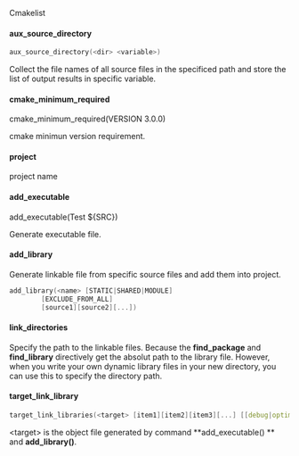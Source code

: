 Cmakelist

#### aux_source_directory

```C++
aux_source_directory(<dir> <variable>)
```

Collect the file names of all source files in the specificed path and store the list of output results in specific variable. 

#### cmake_minimum_required

cmake_minimum_required(VERSION 3.0.0)

cmake minimun version requirement.

#### project

project name

#### add_executable

add_executable(Test ${SRC})

Generate executable file.

#### add_library

Generate linkable file from specific source files and add them into project.

```C++
add_library(<name> [STATIC|SHARED|MODULE]
		[EXCLUDE_FROM_ALL]
		[source1][source2][...])
```

#### link_directories

Specify the path to the linkable files. Because the **find_package** and **find_library** directively get the absolut path to the library file. However, when you write your own dynamic library files in your new directory, you can use this to specify the directory path.

#### target_link_library

```C++
target_link_libraries(<target> [item1][item2][item3][...] [[debug|optimized|general]<item>]...)
```

\<target\> is the object file generated by command **add_executable() ** and **add_library()**. 
